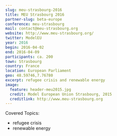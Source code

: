 ```yaml
---
slug: meu-strasbourg-2016
title: MEU Strasbourg 2016
partner-slug: beta-europe
conference: meu-strasbourg
mail: contact@meu-strasbourg.org
website: http://www.meu-strasbourg.org/
twitter: ModelEU
year: 2016
begin: 2016-04-02
end: 2016-04-09
participants: ca. 200
town: Strasbourg
country: France
location: European Parliament
geo: 48.59746,7.76780
excerpt: refugee crisis and renewable energy
image:
  feature: header-meu2015.jpg
  credit: Model European Union Strasbourg, 2015
  creditlink: http://www.meu-strasbourg.org
---
```


Covered Topics:

- refugee crisis
- renewable energy
